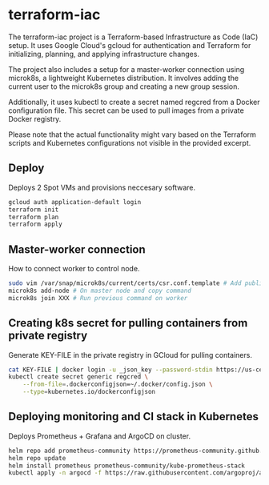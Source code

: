 # terraform-iac

The terraform-iac project is a Terraform-based Infrastructure as Code (IaC) setup. It uses Google Cloud's gcloud for authentication and Terraform for initializing, planning, and applying infrastructure changes.

The project also includes a setup for a master-worker connection using microk8s, a lightweight Kubernetes distribution. It involves adding the current user to the microk8s group and creating a new group session.

Additionally, it uses kubectl to create a secret named regcred from a Docker configuration file. This secret can be used to pull images from a private Docker registry.

Please note that the actual functionality might vary based on the Terraform scripts and Kubernetes configurations not visible in the provided excerpt.

## Deploy 

Deploys 2 Spot VMs and provisions neccesary software.

```bash
gcloud auth application-default login
terraform init
terraform plan
terraform apply
```

## Master-worker connection

How to connect worker to control node.

```bash
sudo vim /var/snap/microk8s/current/certs/csr.conf.template # Add public IP entry
microk8s add-node # On master node and copy command
microk8s join XXX # Run previous command on worker
```

## Creating k8s secret for pulling containers from private registry

Generate KEY-FILE in the private registry in GCloud for pulling containers.

```bash 
cat KEY-FILE | docker login -u _json_key --password-stdin https://us-central1-docker.pkg.dev 
kubectl create secret generic regcred \
    --from-file=.dockerconfigjson=~/.docker/config.json \
    --type=kubernetes.io/dockerconfigjson
```

## Deploying monitoring and CI stack in Kubernetes

Deploys Prometheus + Grafana and ArgoCD on cluster.

```bash
helm repo add prometheus-community https://prometheus-community.github.io/helm-charts
helm repo update
helm install prometheus prometheus-community/kube-prometheus-stack
kubectl apply -n argocd -f https://raw.githubusercontent.com/argoproj/argo-cd/stable/manifests/core-install.yaml
```

